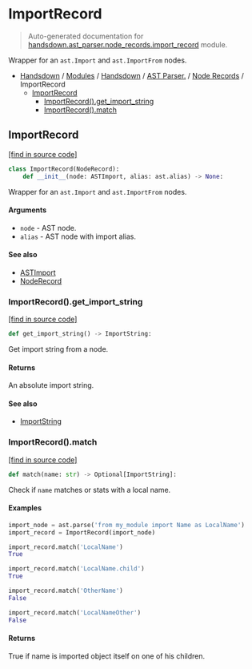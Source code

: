 # ImportRecord

> Auto-generated documentation for [handsdown.ast_parser.node_records.import_record](https://github.com/vemel/handsdown/blob/master/handsdown/ast_parser/node_records/import_record.py) module.

Wrapper for an `ast.Import` and `ast.ImportFrom` nodes.

- [Handsdown](../../../README.md#-handsdown---python-documentation-generator) / [Modules](../../../MODULES.md#modules) / [Handsdown](../../index.md#handsdown) / [AST Parser.](../index.md#ast-parser) / [Node Records](index.md#node-records) / ImportRecord
    - [ImportRecord](#importrecord)
        - [ImportRecord().get_import_string](#importrecordget_import_string)
        - [ImportRecord().match](#importrecordmatch)

## ImportRecord

[[find in source code]](https://github.com/vemel/handsdown/blob/master/handsdown/ast_parser/node_records/import_record.py#L16)

```python
class ImportRecord(NodeRecord):
    def __init__(node: ASTImport, alias: ast.alias) -> None:
```

Wrapper for an `ast.Import` and `ast.ImportFrom` nodes.

#### Arguments

- `node` - AST node.
- `alias` - AST node with import alias.

#### See also

- [ASTImport](../type_defs.md#astimport)
- [NodeRecord](node_record.md#noderecord)

### ImportRecord().get_import_string

[[find in source code]](https://github.com/vemel/handsdown/blob/master/handsdown/ast_parser/node_records/import_record.py#L36)

```python
def get_import_string() -> ImportString:
```

Get import string from a node.

#### Returns

An absolute import string.

#### See also

- [ImportString](../../utils/import_string.md#importstring)

### ImportRecord().match

[[find in source code]](https://github.com/vemel/handsdown/blob/master/handsdown/ast_parser/node_records/import_record.py#L59)

```python
def match(name: str) -> Optional[ImportString]:
```

Check if `name` matches or stats with a local name.

#### Examples

```python
import_node = ast.parse('from my_module import Name as LocalName')
import_record = ImportRecord(import_node)

import_record.match('LocalName')
True

import_record.match('LocalName.child')
True

import_record.match('OtherName')
False

import_record.match('LocalNameOther')
False
```

#### Returns

True if name is imported object itself on one of his children.
